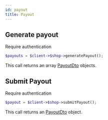 ```yaml
---
id: payout
title: Payout
---
```


## Generate payout

<span class="badge badge--warning">Require authentication</span>

```php
$payouts = $client->$shop->generatePayout();
```

This call returns an array [PayoutDto](../shop-types#PayoutDto) objects.

## Submit Payout

<span class="badge badge--warning">Require authentication</span>

```php
$payout = $client->$shop->submitPayout();
```

This call returns an [PayoutDto](../shop-types#PayoutDto) object.
